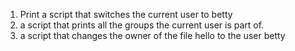 1. Print a script that switches the current user to betty
2. a script that prints all the groups the current user is part of.
3. a script that changes the owner of the file hello to the user betty
